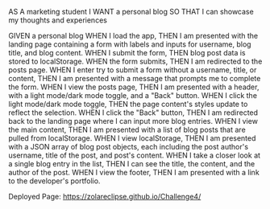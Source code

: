 AS A marketing student I WANT a personal blog SO THAT I can showcase my thoughts and experiences

GIVEN a personal blog WHEN I load the app, THEN I am presented with the landing page containing a form with labels and inputs for username, blog title, and blog content. WHEN I submit the form, THEN blog post data is stored to localStorage. WHEN the form submits, THEN I am redirected to the posts page. WHEN I enter try to submit a form without a username, title, or content, THEN I am presented with a message that prompts me to complete the form. WHEN I view the posts page, THEN I am presented with a header, with a light mode/dark mode toggle, and a "Back" button. WHEN I click the light mode/dark mode toggle, THEN the page content's styles update to reflect the selection. WHEN I click the "Back" button, THEN I am redirected back to the landing page where I can input more blog entries. WHEN I view the main content, THEN I am presented with a list of blog posts that are pulled from localStorage. WHEN I view localStorage, THEN I am presented with a JSON array of blog post objects, each including the post author's username, title of the post, and post's content. WHEN I take a closer look at a single blog entry in the list, THEN I can see the title, the content, and the author of the post. WHEN I view the footer, THEN I am presented with a link to the developer's portfolio.

Deployed Page: https://zolareclipse.github.io/Challenge4/